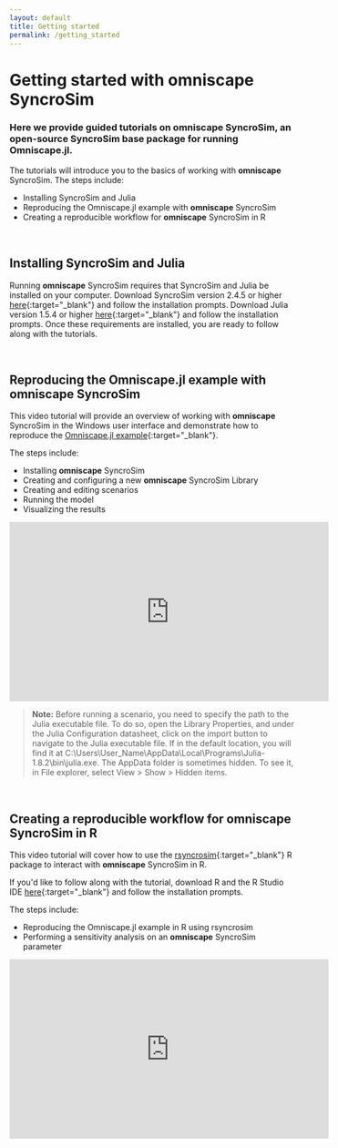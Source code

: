```yaml
---
layout: default
title: Getting started
permalink: /getting_started
---
```


# Getting started with **omniscape** SyncroSim

### Here we provide guided tutorials on **omniscape** SyncroSim, an open-source SyncroSim base package for running Omniscape.jl. 

The tutorials will introduce you to the basics of working with **omniscape** SyncroSim. The steps include:

* Installing SyncroSim and Julia
* Reproducing the Omniscape.jl example with **omniscape** SyncroSim
* Creating a reproducible workflow for **omniscape** SyncroSim in R

<br>

## **Installing SyncroSim and Julia**

Running **omniscape** SyncroSim requires that SyncroSim and Julia be installed on your computer. Download SyncroSim version 2.4.5 or higher [here](https://syncrosim.com/download/){:target="_blank"} and follow the installation prompts. Download Julia version 1.5.4 or higher [here](https://julialang.org/downloads/){:target="_blank"} and follow the installation prompts. Once these requirements are installed, you are ready to follow along with the tutorials.

<br>

## **Reproducing the Omniscape.jl example with omniscape SyncroSim**

This video tutorial will provide an overview of working with **omniscape** SyncroSim in the Windows user interface and demonstrate how to reproduce the [Omniscape.jl example](https://docs.circuitscape.org/Omniscape.jl/stable/examples/){:target="_blank"}. 

The steps include:

* Installing **omniscape** SyncroSim
* Creating and configuring a new **omniscape** SyncroSim Library
* Creating and editing scenarios
* Running the model
* Visualizing the results

<iframe width="560" height="315" src="https://www.youtube.com/embed/jnTltF54xFU" title="YouTube video player" frameborder="0" allow="accelerometer; autoplay; clipboard-write; encrypted-media; gyroscope; picture-in-picture" allowfullscreen></iframe>

> **Note:** Before running a scenario, you need to specify the path to the Julia executable file. To do so, open the Library Properties, and under the Julia Configuration datasheet, click on the import button to navigate to the Julia executable file. If in the default location, you will find it at C:\Users\User_Name\AppData\Local\Programs\Julia-1.8.2\bin\julia.exe. The AppData folder is sometimes hidden. To see it, in File explorer, select View > Show > Hidden items.

<br>

## **Creating a reproducible workflow for omniscape SyncroSim in R**

This video tutorial will cover how to use the [rsyncrosim](https://syncrosim.github.io/rsyncrosim/){:target="_blank"} R package to interact with **omniscape** SyncroSim in R.

If you'd like to follow along with the tutorial, download R and the R Studio IDE [here](https://posit.co/download/rstudio-desktop/){:target="_blank"} and follow the installation prompts.

The steps include:
* Reproducing the Omniscape.jl example in R using rsyncrosim
* Performing a sensitivity analysis on an **omniscape** SyncroSim parameter

<iframe width="560" height="315" src="https://www.youtube.com/embed/x9sMm_BhwE0" title="YouTube video player" frameborder="0" allow="accelerometer; autoplay; clipboard-write; encrypted-media; gyroscope; picture-in-picture" allowfullscreen></iframe>

<br>